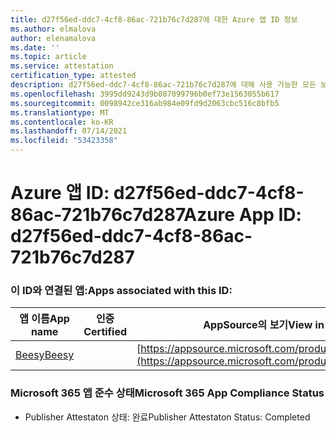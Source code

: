 ```yaml
---
title: d27f56ed-ddc7-4cf8-86ac-721b76c7d287에 대한 Azure 앱 ID 정보
ms.author: elmalova
author: elenamalova
ms.date: ''
ms.topic: article
ms.service: attestation
certification_type: attested
description: d27f56ed-ddc7-4cf8-86ac-721b76c7d287에 대해 사용 가능한 모든 보안 및 규정 준수 정보입니다.
ms.openlocfilehash: 3995dd9243d9b087099796b0ef73e1563055b617
ms.sourcegitcommit: 0098942ce316ab984e09fd9d2063cbc516c8bfb5
ms.translationtype: MT
ms.contentlocale: ko-KR
ms.lasthandoff: 07/14/2021
ms.locfileid: "53423358"
---
```

# <a name="azure-app-id-d27f56ed-ddc7-4cf8-86ac-721b76c7d287"></a><span data-ttu-id="a760a-103">Azure 앱 ID: d27f56ed-ddc7-4cf8-86ac-721b76c7d287</span><span class="sxs-lookup"><span data-stu-id="a760a-103">Azure App ID: d27f56ed-ddc7-4cf8-86ac-721b76c7d287</span></span>


### <a name="apps-associated-with-this-id"></a><span data-ttu-id="a760a-104">이 ID와 연결된 앱:</span><span class="sxs-lookup"><span data-stu-id="a760a-104">Apps associated with this ID:</span></span>
| <span data-ttu-id="a760a-105">**앱 이름**</span><span class="sxs-lookup"><span data-stu-id="a760a-105">**App name**</span></span> | <span data-ttu-id="a760a-106">**인증**</span><span class="sxs-lookup"><span data-stu-id="a760a-106">**Certified**</span></span> | <span data-ttu-id="a760a-107">**AppSource의 보기**</span><span class="sxs-lookup"><span data-stu-id="a760a-107">**View in AppSource**</span></span> |
|-|-|-|
| [<span data-ttu-id="a760a-108">Beesy</span><span class="sxs-lookup"><span data-stu-id="a760a-108">Beesy</span></span>](https://docs.microsoft.com/en-us/microsoft-365-app-certification/forward/WA200001248) |  | [https://appsource.microsoft.com/product/office/WA200001248](https://appsource.microsoft.com/product/office/WA200001248) |

### <a name="microsoft-365-app-compliance-status"></a><span data-ttu-id="a760a-109">Microsoft 365 앱 준수 상태</span><span class="sxs-lookup"><span data-stu-id="a760a-109">Microsoft 365 App Compliance Status</span></span>
- <span data-ttu-id="a760a-110">Publisher Attestaton 상태: 완료</span><span class="sxs-lookup"><span data-stu-id="a760a-110">Publisher Attestaton Status: Completed</span></span>
